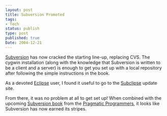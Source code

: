 ```yaml
---
layout: post
title: Subversion Promoted
tags:
- Tech
status: publish
type: post
published: true
Date: 2004-12-21
---
```

[Subversion](https://svnbook.red-bean.com/) has now cracked the starting line-up, replacing <span class="caps">CVS</span>.  The cygwin installation (along with the knowledge that Subversion is written to be a client and a server) is enough to get you set up with a local repository after following the simple instructions in the book.

As a devoted [Eclipse](http://www.eclipse.org) user, I found it useful to go to the [Subclipse](https://marketplace.eclipse.org/content/subclipse) update site.

From there, it was no problem at all to get set up!  When combined with the upcoming [Subversion book](https://pragprog.com/titles/pg_svn/pragmatic-guide-to-subversion/) from the [Pragmatic Programmers](http://www.pragmaticprogrammer.com/), it looks like Subversion has now earned its stripes.

